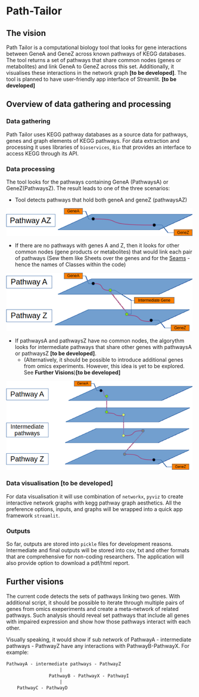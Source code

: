 # Path-Tailor

## The vision
Path Tailor is a computational biology tool that looks for gene interactions between 
GeneA and GeneZ across known pathways of KEGG databases. The tool returns a set of pathways 
that share common nodes (genes or metabolites) and link GeneA to GeneZ across this set. Additionally,
it visualises these interactions in the network graph **[to be developed]**. The tool is planned to have user-friendly app interface
of Streamlit. **[to be developed]**

## Overview of data gathering and processing
### Data gathering 
Path Tailor uses KEGG pathway databases as a source data for pathways, genes and graph elements of KEGG pathways.
For data extraction and processing it uses libraries of `bioservices`, `Bio` that provides an interface to access 
KEGG through its API.

### Data processing
The tool looks for the pathways containing GeneA (PathwaysA) or GeneZ(PathwaysZ). 
The result leads to one of the three scenarios:
- Tool detects pathways that hold both geneA and geneZ (pathwaysAZ)

<img src='docs/img/CASE_AZ_pathway.png' width=500vw>

- If there are no pathways with genes A and Z, then it looks for other common nodes (gene products or metabolites) 
that would link each pair of pathways (Sew them like Sheets over the genes and for the [Seams](https://www.merriam-webster.com/dictionary/seam) - hence the names of Classes within the code)

<img src='docs/img/CASE_intermediate_genes.png' width=500vw>

- If pathwaysA and pathwaysZ have no common nodes, the algorythm looks for intermediate pathways that 
share other genes with pathwaysA or pathwaysZ **[to be developed]**.
  - (Alternatively, it should be possible to introduce additional genes from omics experiments. However, 
  this idea is yet to be explored. See **Further Visions**)**[to be developed]**
  
  
<img src='docs/img/CASE_intermediate_pathways.png' width=500vw>

### Data visualisation **[to be developed]**
For data visualisation it will use combination of `networkx`, `pyviz` to create interactive network graphs with 
kegg pathway graph aesthetics. All the preference options, inputs, and graphs will be wrapped into a 
quick app framework `streamlit`.

### Outputs
So far, outputs are stored into `pickle` files for development reasons. 
Intermediate and final outputs will be stored into csv, txt and other formats that are 
comprehensive for non-coding researchers. The application will also provide option to
download a pdf/html report. 

## Further visions

The current code detects the sets of pathways linking two genes.
With additional script, it should be possible to iterate through multiple pairs of genes from omics exeperiments 
and create a meta-network of related pathways. Such analysis should reveal set pathways
that include all genes with impaired expression and show how those pathways 
interact with each other. 

Visually speaking, it would show if sub network 
of PathwayA - intermediate pathways - PathwayZ have any interactions with PathwayB-PathwayX. 
For example:

```
PathwayA - intermediate pathways - PathwayZ
                    | 
                PathwayB - PathwayX - PathwayI
                    |
    PathwayC - PathwayD
```


